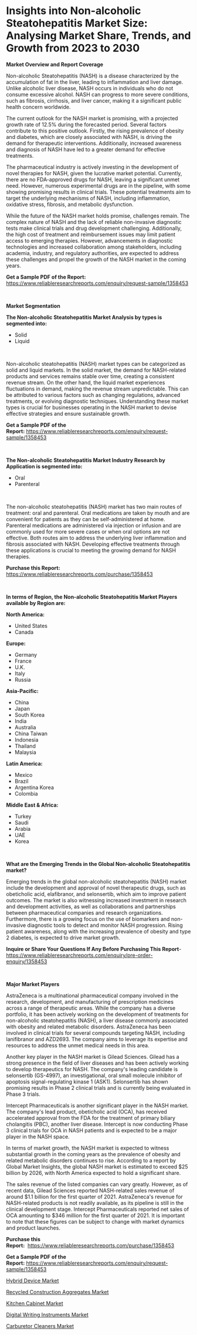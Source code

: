 <p><h1>Insights into Non-alcoholic Steatohepatitis Market Size: Analysing Market Share, Trends, and Growth from 2023 to 2030</h1></p><p><strong>Market Overview and Report Coverage</strong></p>
<p><p>Non-alcoholic Steatohepatitis (NASH) is a disease characterized by the accumulation of fat in the liver, leading to inflammation and liver damage. Unlike alcoholic liver disease, NASH occurs in individuals who do not consume excessive alcohol. NASH can progress to more severe conditions, such as fibrosis, cirrhosis, and liver cancer, making it a significant public health concern worldwide.</p><p>The current outlook for the NASH market is promising, with a projected growth rate of 12.5% during the forecasted period. Several factors contribute to this positive outlook. Firstly, the rising prevalence of obesity and diabetes, which are closely associated with NASH, is driving the demand for therapeutic interventions. Additionally, increased awareness and diagnosis of NASH have led to a greater demand for effective treatments.</p><p>The pharmaceutical industry is actively investing in the development of novel therapies for NASH, given the lucrative market potential. Currently, there are no FDA-approved drugs for NASH, leaving a significant unmet need. However, numerous experimental drugs are in the pipeline, with some showing promising results in clinical trials. These potential treatments aim to target the underlying mechanisms of NASH, including inflammation, oxidative stress, fibrosis, and metabolic dysfunction.</p><p>While the future of the NASH market holds promise, challenges remain. The complex nature of NASH and the lack of reliable non-invasive diagnostic tests make clinical trials and drug development challenging. Additionally, the high cost of treatment and reimbursement issues may limit patient access to emerging therapies. However, advancements in diagnostic technologies and increased collaboration among stakeholders, including academia, industry, and regulatory authorities, are expected to address these challenges and propel the growth of the NASH market in the coming years.</p></p>
<p><strong>Get a Sample PDF of the Report:</strong> <a href="https://www.reliableresearchreports.com/enquiry/request-sample/1358453">https://www.reliableresearchreports.com/enquiry/request-sample/1358453</a></p>
<p>&nbsp;</p>
<p><strong>Market Segmentation</strong></p>
<p><strong>The Non-alcoholic Steatohepatitis Market Analysis by types is segmented into:</strong></p>
<p><ul><li>Solid</li><li>Liquid</li></ul></p>
<p>&nbsp;</p>
<p><p>Non-alcoholic steatohepatitis (NASH) market types can be categorized as solid and liquid markets. In the solid market, the demand for NASH-related products and services remains stable over time, creating a consistent revenue stream. On the other hand, the liquid market experiences fluctuations in demand, making the revenue stream unpredictable. This can be attributed to various factors such as changing regulations, advanced treatments, or evolving diagnostic techniques. Understanding these market types is crucial for businesses operating in the NASH market to devise effective strategies and ensure sustainable growth.</p></p>
<p><strong>Get a Sample PDF of the Report:</strong>&nbsp;<a href="https://www.reliableresearchreports.com/enquiry/request-sample/1358453">https://www.reliableresearchreports.com/enquiry/request-sample/1358453</a></p>
<p>&nbsp;</p>
<p><strong>The Non-alcoholic Steatohepatitis Market Industry Research by Application is segmented into:</strong></p>
<p><ul><li>Oral</li><li>Parenteral</li></ul></p>
<p>&nbsp;</p>
<p><p>The non-alcoholic steatohepatitis (NASH) market has two main routes of treatment: oral and parenteral. Oral medications are taken by mouth and are convenient for patients as they can be self-administered at home. Parenteral medications are administered via injection or infusion and are commonly used for more severe cases or when oral options are not effective. Both routes aim to address the underlying liver inflammation and fibrosis associated with NASH. Developing effective treatments through these applications is crucial to meeting the growing demand for NASH therapies.</p></p>
<p><strong>Purchase this Report:</strong>&nbsp; <a href="https://www.reliableresearchreports.com/purchase/1358453">https://www.reliableresearchreports.com/purchase/1358453</a></p>
<p>&nbsp;</p>
<p><strong>In terms of Region, the Non-alcoholic Steatohepatitis Market Players available by Region are:</strong></p>
<p>
    <p> <strong> North America: </strong>
        <ul>
            <li>United States</li>
            <li>Canada</li>
        </ul>
        </p> 
    <p> <strong> Europe: </strong>
        <ul>
            <li>Germany</li>
            <li>France</li>
            <li>U.K.</li>
            <li>Italy</li>
            <li>Russia</li>
        </ul>
        </p> 
    <p> <strong> Asia-Pacific: </strong>
        <ul>
            <li>China</li>
            <li>Japan</li>
            <li>South Korea</li>
            <li>India</li>
            <li>Australia</li>
            <li>China Taiwan</li>
            <li>Indonesia</li>
            <li>Thailand</li>
            <li>Malaysia</li>
        </ul>
        </p> 
    <p> <strong> Latin America: </strong>
        <ul>
            <li>Mexico</li>
            <li>Brazil</li>
            <li>Argentina Korea</li>
            <li>Colombia</li>
        </ul>
        </p> 
    <p> <strong> Middle East & Africa: </strong>
        <ul>
            <li>Turkey</li>
            <li>Saudi</li>
            <li>Arabia</li>
            <li>UAE</li>
            <li>Korea</li>
        </ul>
    </p>
    </p>
<p>&nbsp;</p>
<p><strong>What are the Emerging Trends in the Global Non-alcoholic Steatohepatitis market?</strong></p>
<p><p>Emerging trends in the global non-alcoholic steatohepatitis (NASH) market include the development and approval of novel therapeutic drugs, such as obeticholic acid, elafibranor, and selonsertib, which aim to improve patient outcomes. The market is also witnessing increased investment in research and development activities, as well as collaborations and partnerships between pharmaceutical companies and research organizations. Furthermore, there is a growing focus on the use of biomarkers and non-invasive diagnostic tools to detect and monitor NASH progression. Rising patient awareness, along with the increasing prevalence of obesity and type 2 diabetes, is expected to drive market growth.</p></p>
<p><strong>Inquire or Share Your Questions If Any Before Purchasing This Report</strong>- <a href="https://www.reliableresearchreports.com/enquiry/pre-order-enquiry/1358453">https://www.reliableresearchreports.com/enquiry/pre-order-enquiry/1358453</a></p>
<p>&nbsp;</p>
<p><strong>Major Market Players</strong></p>
<p><p>AstraZeneca is a multinational pharmaceutical company involved in the research, development, and manufacturing of prescription medicines across a range of therapeutic areas. While the company has a diverse portfolio, it has been actively working on the development of treatments for non-alcoholic steatohepatitis (NASH), a liver disease commonly associated with obesity and related metabolic disorders. AstraZeneca has been involved in clinical trials for several compounds targeting NASH, including lanifibranor and AZD2693. The company aims to leverage its expertise and resources to address the unmet medical needs in this area.</p><p>Another key player in the NASH market is Gilead Sciences. Gilead has a strong presence in the field of liver diseases and has been actively working to develop therapeutics for NASH. The company's leading candidate is selonsertib (GS-4997), an investigational, oral small molecule inhibitor of apoptosis signal-regulating kinase 1 (ASK1). Selonsertib has shown promising results in Phase 2 clinical trials and is currently being evaluated in Phase 3 trials.</p><p>Intercept Pharmaceuticals is another significant player in the NASH market. The company's lead product, obeticholic acid (OCA), has received accelerated approval from the FDA for the treatment of primary biliary cholangitis (PBC), another liver disease. Intercept is now conducting Phase 3 clinical trials for OCA in NASH patients and is expected to be a major player in the NASH space.</p><p>In terms of market growth, the NASH market is expected to witness substantial growth in the coming years as the prevalence of obesity and related metabolic disorders continues to rise. According to a report by Global Market Insights, the global NASH market is estimated to exceed $25 billion by 2026, with North America expected to hold a significant share.</p><p>The sales revenue of the listed companies can vary greatly. However, as of recent data, Gilead Sciences reported NASH-related sales revenue of around $1.1 billion for the first quarter of 2021. AstraZeneca's revenue for NASH-related products is not readily available, as its pipeline is still in the clinical development stage. Intercept Pharmaceuticals reported net sales of OCA amounting to $346 million for the first quarter of 2021. It is important to note that these figures can be subject to change with market dynamics and product launches.</p></p>
<p><strong>Purchase this Report:</strong>&nbsp;&nbsp;<a href="https://www.reliableresearchreports.com/purchase/1358453">https://www.reliableresearchreports.com/purchase/1358453</a></p>
<p></p>
<p><strong>Get a Sample PDF of the Report:</strong>&nbsp;<a href="https://www.reliableresearchreports.com/enquiry/request-sample/1358453">https://www.reliableresearchreports.com/enquiry/request-sample/1358453</a></p>
<p><p><a href="https://www.linkedin.com/pulse/hybrid-device-market-insights-players-forecast-till-2030-bbqef/">Hybrid Device Market</a></p><p><a href="https://medium.com/@royallittel2023/recycled-construction-aggregates-market-size-growth-forecast-2023-2030-c19af504c444">Recycled Construction Aggregates Market</a></p><p><a href="https://www.linkedin.com/pulse/kitchen-cabinet-market-size-share-global-analysis-report-prb6f/">Kitchen Cabinet Market</a></p><p><a href="https://medium.com/@thesjenney10210/digital-writing-instruments-market-size-growth-forecast-2023-2030-875ae5f793f3">Digital Writing Instruments Market</a></p><p><a href="https://www.linkedin.com/pulse/carburetor-cleaners-market-challenges-opportunities-ntrne/">Carburetor Cleaners Market</a></p></p>